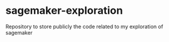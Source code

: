 # sagemaker-exploration
Repository to store publicly the code related to my exploration of sagemaker
